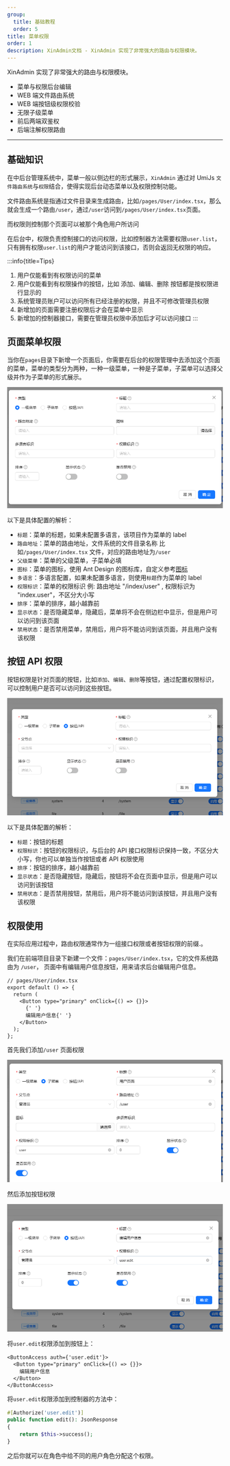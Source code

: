 ```yaml
---
group:
  title: 基础教程
  order: 5
title: 菜单权限
order: 1
description: XinAdmin文档 - XinAdmin 实现了非常强大的路由与权限模块。
---
```


XinAdmin 实现了非常强大的路由与权限模块。

- 菜单与权限后台编辑
- WEB 端文件路由系统
- WEB 端按钮级权限校验
- 无限子级菜单
- 前后两端双鉴权
- 后端注解权限路由

<hr>

## 基础知识

在中后台管理系统中，菜单一般以侧边栏的形式展示，`XinAdmin` 通过对 UmiJs `文件路由系统`与`权限`结合，使得实现后台动态菜单以及权限控制功能。

文件路由系统是指通过文件目录来生成路由，比如`/pages/User/index.tsx`，那么就会生成一个路由`/user`，通过`/user`访问到`/pages/User/index.tsx`页面。

而权限则控制那个页面可以被那个角色用户所访问

在后台中，权限负责控制接口的访问权限，比如控制器方法需要权限`user.list`，只有拥有权限`user.list`的用户才能访问到该接口，否则会返回无权限的响应。

:::info{title=Tips}

1. 用户仅能看到有权限访问的菜单
2. 用户仅能看到有权限操作的按钮，比如 添加、编辑、删除 按钮都是按权限进行显示的
3. 系统管理员账户可以访问所有已经注册的权限，并且不可修改管理员权限
4. 新增加的页面需要注册权限后才会在菜单中显示
5. 新增加的控制器接口，需要在管理员权限中添加后才可以访问接口
   :::

## 页面菜单权限

当你在`pages`目录下新增一个页面后，你需要在后台的权限管理中去添加这个页面的菜单，菜单的类型分为两种，一种一级菜单，一种是子菜单，子菜单可以选择父级并作为子菜单的形式展示。

<img src="./img/img4.png" alt="">

以下是具体配置的解析：

- `标题`：菜单的标题，如果未配置多语言，该项目作为菜单的 label
- `路由地址`：菜单的路由地址，文件系统的文件目录名称
  比如`/pages/User/index.tsx` 文件，对应的路由地址为`/user`
- `父级菜单`：菜单的父级菜单，子菜单必填
- `图标`：菜单的图标，使用 Ant Design 的图标库，自定义参考[图标](/)
- `多语言`：多语言配置，如果未配置多语言，则使用`标题`作为菜单的 label
- `权限标识`：菜单的权限标识
  例: 路由地址 "/index/user" , 权限标识为 "index.user"，不区分大小写
- `排序`：菜单的排序，越小越靠前
- `显示状态`：是否隐藏菜单，隐藏后，菜单将不会在侧边栏中显示，但是用户可以访问到该页面
- `禁用状态`：是否禁用菜单，禁用后，用户将不能访问到该页面，并且用户没有该权限

## 按钮 API 权限

按钮权限是针对页面的按钮，比如`添加`、`编辑`、`删除`等按钮，通过配置权限标识，可以控制用户是否可以访问到这些按钮。

<img src="./img/img5.png" alt="">

以下是具体配置的解析：

- `标题`：按钮的标题
- `权限标识`：按钮的权限标识，与后台的 API 接口权限标识保持一致，不区分大小写，你也可以单独当作按钮或者 API 权限使用
- `排序`：按钮的排序，越小越靠前
- `显示状态`：是否隐藏按钮，隐藏后，按钮将不会在页面中显示，但是用户可以访问到该按钮
- `禁用状态`：是否禁用按钮，禁用后，用户将不能访问到该按钮，并且用户没有该权限

## 权限使用

在实际应用过程中，路由权限通常作为一组接口权限或者按钮权限的前缀.。

我们在前端项目目录下新建一个文件：`pages/User/index.tsx`，它的文件系统路由为 `/user`， 页面中有编辑用户信息按钮，用来请求后台编辑用户信息。

```tsx | pure
// pages/User/index.tsx
export default () => {
  return (
    <Button type="primary" onClick={() => {}}>
      {' '}
      编辑用户信息{' '}
    </Button>
  );
};
```

首先我们添加`/user` 页面权限

<img src="./img/img6.png" alt="">

然后添加按钮权限

<img src="./img/img7.png" alt="">

将`user.edit`权限添加到按钮上：

```tsx | pure
<ButtonAccess auth={'user.edit'}>
  <Button type="primary" onClick={() => {}}>
    编辑用户信息
  </Button>
</ButtonAccess>
```

将`user.edit`权限添加到控制器的方法中：

```php
#[Authorize('user.edit')]
public function edit(): JsonResponse
{
    return $this->success();
}
```

之后你就可以在角色中给不同的用户角色分配这个权限。
